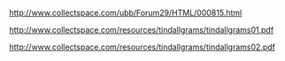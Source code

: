 http://www.collectspace.com/ubb/Forum29/HTML/000815.html

http://www.collectspace.com/resources/tindallgrams/tindallgrams01.pdf

http://www.collectspace.com/resources/tindallgrams/tindallgrams02.pdf